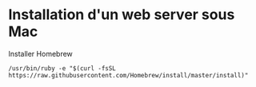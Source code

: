 # Installation d'un web server sous Mac

Installer Homebrew
```
/usr/bin/ruby -e "$(curl -fsSL https://raw.githubusercontent.com/Homebrew/install/master/install)"
```

